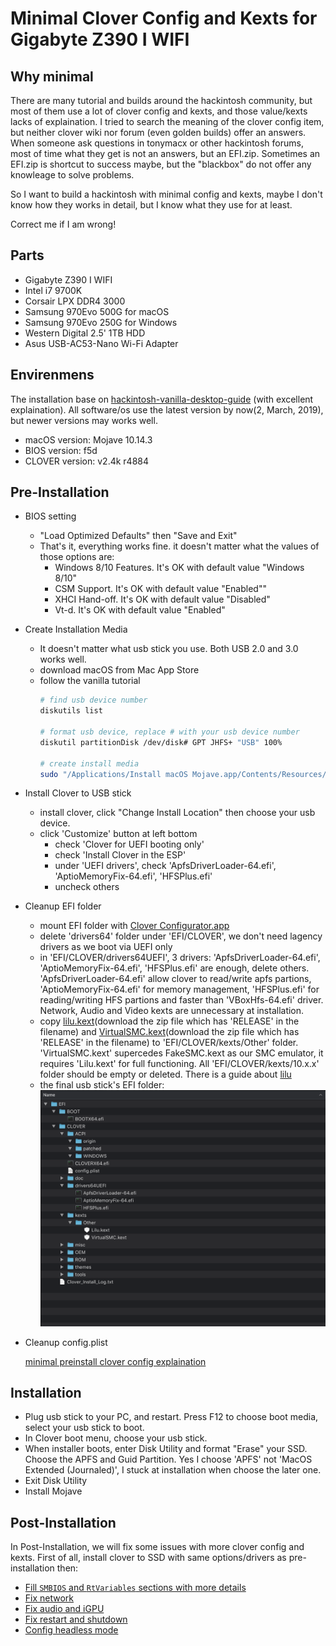 # Minimal Clover Config and Kexts for Gigabyte Z390 I WIFI

## Why minimal

There are many tutorial and builds around the hackintosh community, but most of them use a lot of clover config and kexts, and those value/kexts lacks of explaination. I tried to search the meaning of the clover config item, but neither clover wiki nor forum (even golden builds) offer an answers. When someone ask questions in tonymacx or other hackintosh forums, most of time what they get is not an answers, but an EFI.zip. Sometimes an EFI.zip is shortcut to success maybe, but the "blackbox" do not offer any knowleage to solve problems.

So I want to build a hackintosh with minimal config and kexts, maybe I don't know how they works in detail, but I know what they use for at least.

Correct me if I am wrong!

## Parts

- Gigabyte Z390 I WIFI
- Intel i7 9700K
- Corsair LPX DDR4 3000
- Samsung 970Evo 500G for macOS
- Samsung 970Evo 250G for Windows
- Western Digital 2.5' 1TB HDD
- Asus USB-AC53-Nano Wi-Fi Adapter

## Envirenmens

The installation base on [hackintosh-vanilla-desktop-guide](https://hackintosh.gitbook.io/-r-hackintosh-vanilla-desktop-guide/) (with excellent explaination). All software/os use the latest version by now(2, March, 2019), but newer versions may works well.

- macOS version: Mojave 10.14.3
- BIOS version: f5d
- CLOVER version: v2.4k r4884

## Pre-Installation

- BIOS setting
  - "Load Optimized Defaults" then "Save and Exit"
  - That's it, everything works fine. it doesn't matter what the values of those options are:
    - Windows 8/10 Features. It's OK with default value "Windows 8/10"
    - CSM Support. It's OK with default value "Enabled""
    - XHCI Hand-off. It's OK with default value "Disabled"
    - Vt-d. It's OK with default value "Enabled"

- Create Installation Media
  - It doesn't matter what usb stick you use. Both USB 2.0 and 3.0 works well.
  - download macOS from Mac App Store
  - follow the vanilla tutorial
    ```bash
    # find usb device number
    diskutils list

    # format usb device, replace # with your usb device number
    diskutil partitionDisk /dev/disk# GPT JHFS+ "USB" 100%

    # create install media
    sudo "/Applications/Install macOS Mojave.app/Contents/Resources/createinstallmedia" --volume /Volumes/USB
    ```

- Install Clover to USB stick
  - install clover, click "Change Install Location" then choose your usb device.
  - click 'Customize' button at left bottom
    - check 'Clover for UEFI booting only'
    - check 'Install Clover in the ESP'
    - under 'UEFI drivers', check 'ApfsDriverLoader-64.efi', 'AptioMemoryFix-64.efi', 'HFSPlus.efi'
    - uncheck others

- Cleanup EFI folder
  - mount EFI folder with [Clover Configurator.app](https://mackie100projects.altervista.org/download/ccg/)
  - delete 'drivers64' folder under 'EFI/CLOVER', we don't need lagency drivers as we boot via UEFI only
  - in 'EFI/CLOVER/drivers64UEFI', 3 drivers: 'ApfsDriverLoader-64.efi', 'AptioMemoryFix-64.efi', 'HFSPlus.efi' are enough, delete others. 'ApfsDriverLoader-64.efi' allow clover to read/write apfs partions, 'AptioMemoryFix-64.efi' for memory management, 'HFSPlus.efi' for reading/writing HFS partions and faster than 'VBoxHfs-64.efi' driver. Network, Audio and Video kexts are unnecessary at installation.
  - copy [lilu.kext](https://github.com/acidanthera/Lilu/releases)(download the zip file which has 'RELEASE' in the filename) and [VirtualSMC.kext](https://github.com/acidanthera/VirtualSMC/releases)(download the zip file which has 'RELEASE' in the filename) to 'EFI/CLOVER/kexts/Other' folder. 'VirtualSMC.kext' supercedes FakeSMC.kext as our SMC emulator, it requires 'Lilu.kext' for full functioning. All 'EFI/CLOVER/kexts/10.x.x' folder should be empty or deleted. There is a guide about [lilu](https://www.tonymacx86.com/threads/an-idiots-guide-to-lilu-and-its-plug-ins.260063/)
  - the final usb stick's EFI folder: ![USB-EFI-folder](./screenshots/USB-EFI-folder.png)

- Cleanup config.plist

  [minimal preinstall clover config explaination](./minimal-usb-stick-config-explaination.md)

## Installation

- Plug usb stick to your PC, and restart. Press F12 to choose boot media, select your usb stick to boot.
- In Clover boot menu, choose your usb stick.
- When installer boots, enter Disk Utility and format "Erase" your SSD. Choose the APFS and Guid Partition. Yes I choose 'APFS' not 'MacOS Extended (Journaled)', I stuck at installation when choose the later one.
- Exit Disk Utility
- Install Mojave

## Post-Installation

In Post-Installation, we will fix some issues with more clover config and kexts. First of all, install clover to SSD with same options/drivers as pre-installation then:

- [Fill `SMBIOS` and `RtVariables` sections with more details](./post-installation-fill-smbios.md)
- [Fix network](./post-installation-fix-network.md)
- [Fix audio and iGPU](./post-installation-fix-audio-igpu.md)
- [Fix restart and shutdown](./post-installation-fix-restart-shutdown.md)
- [Config headless mode](./post-installation-config-headless-mode.md)
